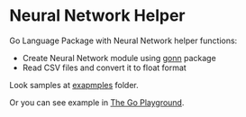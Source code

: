 # Neural Network Helper

Go Language Package with Neural Network helper functions:

- Create Neural Network module using [gonn](https://github.com/fxsjy/gonn) package
- Read CSV files and convert it to float format

Look samples at [exapmples](https://github.com/kirill-scherba/nnhelper/tree/main/examples) folder.

Or you can see example in [The Go Playground](https://go.dev/play/p/CuwLYJXZqBO).
